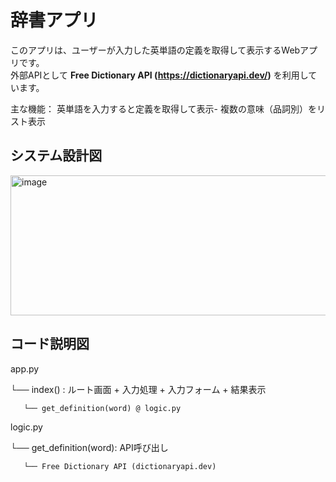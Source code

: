 # 辞書アプリ
このアプリは、ユーザーが入力した英単語の定義を取得して表示するWebアプリです。  
外部APIとして **Free Dictionary API (https://dictionaryapi.dev/)** を利用しています。  

 主な機能：
英単語を入力すると定義を取得して表示- 複数の意味（品詞別）をリスト表示

## システム設計図
<img width="575" height="224" alt="image" src="https://github.com/user-attachments/assets/6e5c0dea-8c11-4fc2-8f81-fa261f709962" />



## コード説明図
app.py

 └── index() : ルート画面 + 入力処理 + 入力フォーム + 結果表示
 
       └── get_definition(word) @ logic.py

logic.py

 └── get_definition(word): API呼び出し
 
       └── Free Dictionary API (dictionaryapi.dev)
